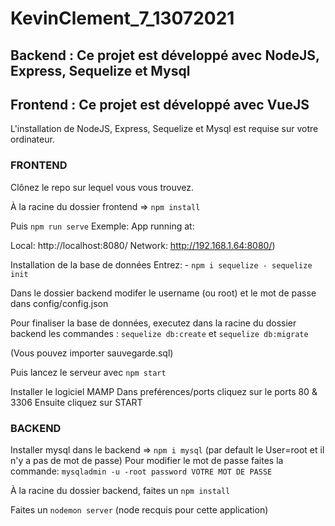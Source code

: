 # KevinClement_7_13072021

## Backend : Ce projet est développé avec NodeJS, Express, Sequelize et Mysql

## Frontend : Ce projet est développé avec VueJS

L'installation de NodeJS, Express, Sequelize et Mysql est requise sur votre ordinateur.

### FRONTEND

Clônez le repo sur lequel vous vous trouvez.

À la racine du dossier frontend => `npm install`

Puis `npm run serve`
  Exemple: App running at:

Local: http://localhost:8080/
  Network: http://192.168.1.64:8080/)

Installation de la base de données Entrez: - `npm i sequelize - sequelize init`

Dans le dossier backend modifer le username (ou root) et le mot de passe dans config/config.json

Pour finaliser la base de données, executez dans la racine du dossier backend les commandes : `sequelize db:create` et `sequelize db:migrate`

(Vous pouvez importer sauvegarde.sql)

Puis lancez le serveur avec `npm start`

Installer le logiciel MAMP Dans preférences/ports cliquez sur le ports 80 & 3306 Ensuite cliquez sur START

### BACKEND

Installer mysql dans le backend => `npm i mysql` (par default le User=root et il n'y a pas de mot de passe) Pour modifier le mot de passe faites la commande: `mysqladmin -u -root password VOTRE MOT DE PASSE`

À la racine du dossier backend, faites un `npm install`

Faites un `nodemon server` (node recquis pour cette application)
